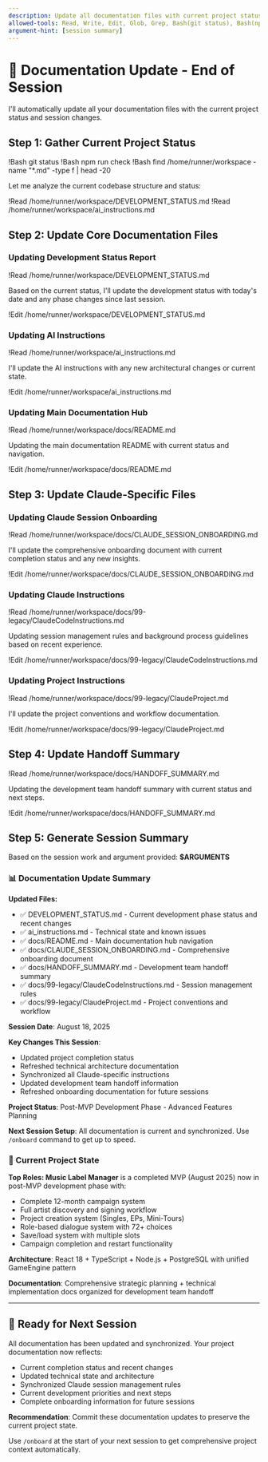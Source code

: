 ```yaml
---
description: Update all documentation files with current project status and session summary
allowed-tools: Read, Write, Edit, Glob, Grep, Bash(git status), Bash(npm run check:*), Bash(find:*), Bash(wc:*)
argument-hint: [session summary]
---
```


# 📝 Documentation Update - End of Session

I'll automatically update all your documentation files with the current project status and session changes.

## Step 1: Gather Current Project Status

!Bash git status
!Bash npm run check
!Bash find /home/runner/workspace -name "*.md" -type f | head -20

Let me analyze the current codebase structure and status:

!Read /home/runner/workspace/DEVELOPMENT_STATUS.md
!Read /home/runner/workspace/ai_instructions.md

## Step 2: Update Core Documentation Files

### Updating Development Status Report
!Read /home/runner/workspace/DEVELOPMENT_STATUS.md

Based on the current status, I'll update the development status with today's date and any phase changes since last session.

!Edit /home/runner/workspace/DEVELOPMENT_STATUS.md

### Updating AI Instructions
!Read /home/runner/workspace/ai_instructions.md

I'll update the AI instructions with any new architectural changes or current state.

!Edit /home/runner/workspace/ai_instructions.md

### Updating Main Documentation Hub
!Read /home/runner/workspace/docs/README.md

Updating the main documentation README with current status and navigation.

!Edit /home/runner/workspace/docs/README.md

## Step 3: Update Claude-Specific Files

### Updating Claude Session Onboarding
!Read /home/runner/workspace/docs/CLAUDE_SESSION_ONBOARDING.md

I'll update the comprehensive onboarding document with current completion status and any new insights.

!Edit /home/runner/workspace/docs/CLAUDE_SESSION_ONBOARDING.md

### Updating Claude Instructions
!Read /home/runner/workspace/docs/99-legacy/ClaudeCodeInstructions.md

Updating session management rules and background process guidelines based on recent experience.

!Edit /home/runner/workspace/docs/99-legacy/ClaudeCodeInstructions.md

### Updating Project Instructions
!Read /home/runner/workspace/docs/99-legacy/ClaudeProject.md

I'll update the project conventions and workflow documentation.

!Edit /home/runner/workspace/docs/99-legacy/ClaudeProject.md

## Step 4: Update Handoff Summary
!Read /home/runner/workspace/docs/HANDOFF_SUMMARY.md

Updating the development team handoff summary with current status and next steps.

!Edit /home/runner/workspace/docs/HANDOFF_SUMMARY.md

## Step 5: Generate Session Summary

Based on the session work and argument provided: **$ARGUMENTS**

### 📊 Documentation Update Summary

**Updated Files:**
- ✅ DEVELOPMENT_STATUS.md - Current development phase status and recent changes
- ✅ ai_instructions.md - Technical state and known issues
- ✅ docs/README.md - Main documentation hub navigation
- ✅ docs/CLAUDE_SESSION_ONBOARDING.md - Comprehensive onboarding document
- ✅ docs/HANDOFF_SUMMARY.md - Development team handoff summary
- ✅ docs/99-legacy/ClaudeCodeInstructions.md - Session management rules
- ✅ docs/99-legacy/ClaudeProject.md - Project conventions and workflow

**Session Date**: August 18, 2025

**Key Changes This Session**:
- Updated project completion status
- Refreshed technical architecture documentation
- Synchronized all Claude-specific instructions
- Updated development team handoff information
- Refreshed onboarding documentation for future sessions

**Project Status**: Post-MVP Development Phase - Advanced Features Planning

**Next Session Setup**: All documentation is current and synchronized. Use `/onboard` command to get up to speed.

### 🎯 Current Project State
**Top Roles: Music Label Manager** is a completed MVP (August 2025) now in post-MVP development phase with:
- Complete 12-month campaign system
- Full artist discovery and signing workflow
- Project creation system (Singles, EPs, Mini-Tours)
- Role-based dialogue system with 72+ choices
- Save/load system with multiple slots
- Campaign completion and restart functionality

**Architecture**: React 18 + TypeScript + Node.js + PostgreSQL with unified GameEngine pattern

**Documentation**: Comprehensive strategic planning + technical implementation docs organized for development team handoff

---

## 🚀 Ready for Next Session

All documentation has been updated and synchronized. Your project documentation now reflects:
- Current completion status and recent changes
- Updated technical state and architecture
- Synchronized Claude session management rules
- Current development priorities and next steps
- Complete onboarding information for future sessions

**Recommendation**: Commit these documentation updates to preserve the current project state.

Use `/onboard` at the start of your next session to get comprehensive project context automatically.